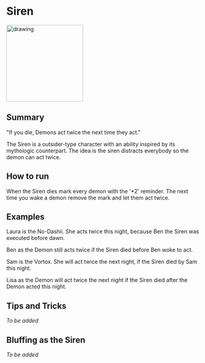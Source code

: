 # Siren

<img src="https://raw.githubusercontent.com/yoyosource/BOTC-HomeBrew/master/Outsider/Siren/siren.png" alt="drawing" width="200"/>

## Summary
"If you die, Demons act twice the next time they act."

The Siren is a outsider-type character with an ability inspired by its mythologic counterpart.
The idea is the siren distracts everybody so the demon can act twice.

## How to run

When the Siren dies mark every demon with the '*2' reminder. The next time you wake a demon remove the mark and let them act twice.

## Examples

Laura is the No-Dashii. She acts twice this night, because Ben the Siren was executed before dawn.

Ben as the Demon still acts twice if the Siren died before Ben woke to act.

Sam is the Vortox. She will act twice the next night, if the Siren died by Sam this night.

Lisa as the Demon will act twice the next night if the Siren died after the Demon acted this night.

## Tips and Tricks

*To be added*

## Bluffing as the Siren

*To be added*
